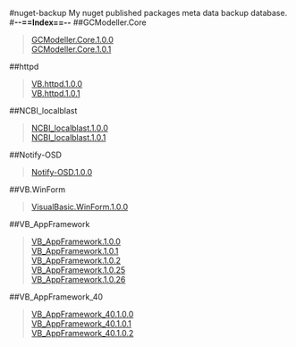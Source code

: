 #nuget-backup
My nuget published packages meta data backup database.
#__--==Index==--__
##GCModeller.Core
>[GCModeller.Core.1.0.0](https://github.com/xieguigang/nuget-backup/tree/master/nuget//GCModeller.Core/GCModeller.Core.1.0.0.md)<br />
>[GCModeller.Core.1.0.1](https://github.com/xieguigang/nuget-backup/tree/master/nuget//GCModeller.Core/GCModeller.Core.1.0.1.md)<br />

##httpd
>[VB.httpd.1.0.0](https://github.com/xieguigang/nuget-backup/tree/master/nuget//httpd/VB.httpd.1.0.0.md)<br />
>[VB.httpd.1.0.1](https://github.com/xieguigang/nuget-backup/tree/master/nuget//httpd/VB.httpd.1.0.1.md)<br />

##NCBI_localblast
>[NCBI_localblast.1.0.0](https://github.com/xieguigang/nuget-backup/tree/master/nuget//NCBI_localblast/NCBI_localblast.1.0.0.md)<br />
>[NCBI_localblast.1.0.1](https://github.com/xieguigang/nuget-backup/tree/master/nuget//NCBI_localblast/NCBI_localblast.1.0.1.md)<br />

##Notify-OSD
>[Notify-OSD.1.0.0](https://github.com/xieguigang/nuget-backup/tree/master/nuget//Notify-OSD/Notify-OSD.1.0.0.md)<br />

##VB.WinForm
>[VisualBasic.WinForm.1.0.0](https://github.com/xieguigang/nuget-backup/tree/master/nuget//VB.WinForm/VisualBasic.WinForm.1.0.0.md)<br />

##VB_AppFramework
>[VB_AppFramework.1.0.0](https://github.com/xieguigang/nuget-backup/tree/master/nuget//VB_AppFramework/VB_AppFramework.1.0.0.md)<br />
>[VB_AppFramework.1.0.1](https://github.com/xieguigang/nuget-backup/tree/master/nuget//VB_AppFramework/VB_AppFramework.1.0.1.md)<br />
>[VB_AppFramework.1.0.2](https://github.com/xieguigang/nuget-backup/tree/master/nuget//VB_AppFramework/VB_AppFramework.1.0.2.md)<br />
>[VB_AppFramework.1.0.25](https://github.com/xieguigang/nuget-backup/tree/master/nuget//VB_AppFramework/VB_AppFramework.1.0.25.md)<br />
>[VB_AppFramework.1.0.26](https://github.com/xieguigang/nuget-backup/tree/master/nuget//VB_AppFramework/VB_AppFramework.1.0.26.md)<br />

##VB_AppFramework_40
>[VB_AppFramework_40.1.0.0](https://github.com/xieguigang/nuget-backup/tree/master/nuget//VB_AppFramework_40/VB_AppFramework_40.1.0.0.md)<br />
>[VB_AppFramework_40.1.0.1](https://github.com/xieguigang/nuget-backup/tree/master/nuget//VB_AppFramework_40/VB_AppFramework_40.1.0.1.md)<br />
>[VB_AppFramework_40.1.0.2](https://github.com/xieguigang/nuget-backup/tree/master/nuget//VB_AppFramework_40/VB_AppFramework_40.1.0.2.md)<br />

